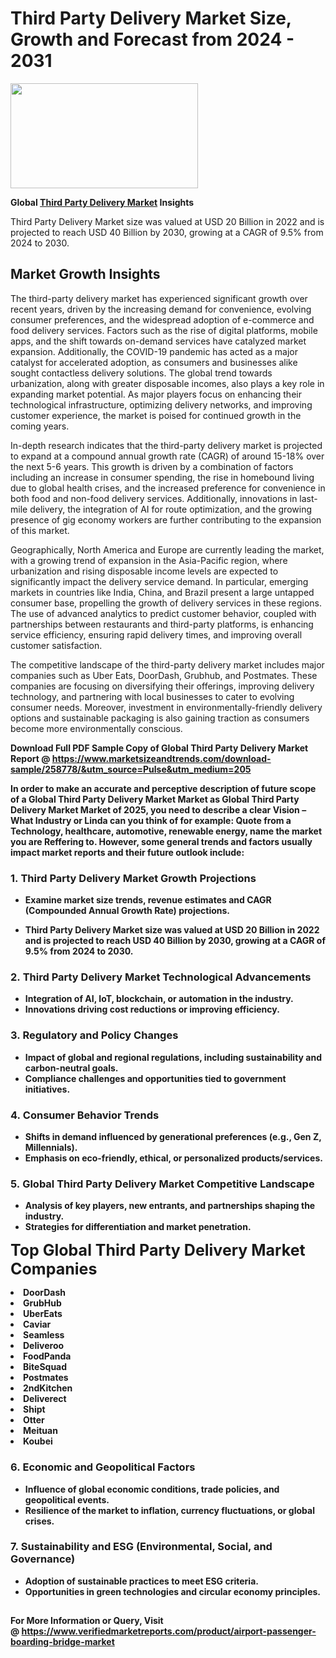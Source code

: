 <H1>Third Party Delivery Market Size, Growth and Forecast from 2024 - 2031</H1><img class="aligncenter size-medium wp-image-584254" src="https://thirdeyenews.in/wp-content/uploads/2024/09/Global-Market-Research-300x168.jpeg" alt="" width="300" height="168" /><p><strong>Global&nbsp;<a href="https://www.marketsizeandtrends.com/download-sample/258778/&amp;utm_source=Pulse&amp;utm_medium=205">Third Party Delivery Market</a> Insights</strong></p><p>Third Party Delivery Market size was valued at USD 20 Billion in 2022 and is projected to reach USD 40 Billion by 2030, growing at a CAGR of 9.5% from 2024 to 2030.</p><p><h2>Market Growth Insights</h2> <p>The third-party delivery market has experienced significant growth over recent years, driven by the increasing demand for convenience, evolving consumer preferences, and the widespread adoption of e-commerce and food delivery services. Factors such as the rise of digital platforms, mobile apps, and the shift towards on-demand services have catalyzed market expansion. Additionally, the COVID-19 pandemic has acted as a major catalyst for accelerated adoption, as consumers and businesses alike sought contactless delivery solutions. The global trend towards urbanization, along with greater disposable incomes, also plays a key role in expanding market potential. As major players focus on enhancing their technological infrastructure, optimizing delivery networks, and improving customer experience, the market is poised for continued growth in the coming years.</p> <p><strong></strong></p> <p>In-depth research indicates that the third-party delivery market is projected to expand at a compound annual growth rate (CAGR) of around 15-18% over the next 5-6 years. This growth is driven by a combination of factors including an increase in consumer spending, the rise in homebound living due to global health crises, and the increased preference for convenience in both food and non-food delivery services. Additionally, innovations in last-mile delivery, the integration of AI for route optimization, and the growing presence of gig economy workers are further contributing to the expansion of this market.</p> <p>Geographically, North America and Europe are currently leading the market, with a growing trend of expansion in the Asia-Pacific region, where urbanization and rising disposable income levels are expected to significantly impact the delivery service demand. In particular, emerging markets in countries like India, China, and Brazil present a large untapped consumer base, propelling the growth of delivery services in these regions. The use of advanced analytics to predict customer behavior, coupled with partnerships between restaurants and third-party platforms, is enhancing service efficiency, ensuring rapid delivery times, and improving overall customer satisfaction.</p> <p>The competitive landscape of the third-party delivery market includes major companies such as Uber Eats, DoorDash, Grubhub, and Postmates. These companies are focusing on diversifying their offerings, improving delivery technology, and partnering with local businesses to cater to evolving consumer needs. Moreover, investment in environmentally-friendly delivery options and sustainable packaging is also gaining traction as consumers become more environmentally conscious.</p> <p><strong></p><p><span class=""><strong>Download Full PDF Sample Copy of Global Third Party Delivery Market Report</strong> @ <a href="https://www.marketsizeandtrends.com/download-sample/258778/&amp;utm_source=Pulse&amp;utm_medium=205" target="_blank">https://www.marketsizeandtrends.com/download-sample/258778/&amp;utm_source=Pulse&amp;utm_medium=205</a></span></p><p>In order to make an accurate and perceptive description of future scope of a Global&nbsp;Third Party Delivery Market Market as Global&nbsp;Third Party Delivery Market Market of 2025, you need to describe a clear Vision &ndash; What Industry or Linda can you think of for example: Quote from a Technology, healthcare, automotive, renewable energy, name the market you are Reffering to. However, some general trends and factors usually impact market reports and their future outlook include:</p><h3>1.&nbsp;<strong>Third Party Delivery Market Growth Projections</strong></h3><ul><li>Examine market size trends, revenue estimates and CAGR (Compounded Annual Growth Rate) projections.</li><li><p>Third Party Delivery Market size was valued at USD 20 Billion in 2022 and is projected to reach USD 40 Billion by 2030, growing at a CAGR of 9.5% from 2024 to 2030.</p></li></ul><h3>2.&nbsp;<strong>Third Party Delivery Market Technological Advancements</strong></h3><ul><li>Integration of AI, IoT, blockchain, or automation in the industry.</li><li>Innovations driving cost reductions or improving efficiency.</li></ul><h3>3.&nbsp;<strong>Regulatory and Policy Changes</strong></h3><ul><li>Impact of global and regional regulations, including sustainability and carbon-neutral goals.</li><li>Compliance challenges and opportunities tied to government initiatives.</li></ul><h3>4.&nbsp;<strong>Consumer Behavior Trends</strong></h3><ul><li>Shifts in demand influenced by generational preferences (e.g., Gen Z, Millennials).</li><li>Emphasis on eco-friendly, ethical, or personalized products/services.</li></ul><h3>5.&nbsp;<strong>Global Third Party Delivery Market Competitive Landscape</strong></h3><ul><li>Analysis of key players, new entrants, and partnerships shaping the industry.</li><li>Strategies for differentiation and market penetration.</li></ul><p data-pm-slice="1 1 []"><span style="color: inherit; font-family: inherit; font-size: 25px;">Top Global Third Party Delivery Market Companies</span></p><div class="" data-test-id=""><p><li>DoorDash</li><li> GrubHub</li><li> UberEats</li><li> Caviar</li><li> Seamless</li><li> Deliveroo</li><li> FoodPanda</li><li> BiteSquad</li><li> Postmates</li><li> 2ndKitchen</li><li> Deliverect</li><li> Shipt</li><li> Otter</li><li> Meituan</li><li> Koubei</li></p></div><h3>6.&nbsp;<strong>Economic and Geopolitical Factors</strong></h3><ul><li>Influence of global economic conditions, trade policies, and geopolitical events.</li><li>Resilience of the market to inflation, currency fluctuations, or global crises.</li></ul><h3>7.&nbsp;<strong>Sustainability and ESG (Environmental, Social, and Governance)</strong></h3><ul><li>Adoption of sustainable practices to meet ESG criteria.</li><li>Opportunities in green technologies and circular economy principles.</li></ul><h2><strong style="font-size: 14px;">For More Information or Query, Visit @&nbsp;</strong><a style="background-color: #ffffff; font-size: 14px;" href="https://www.marketsizeandtrends.com/report/third-party-delivery-market/" target="_blank">https://www.verifiedmarketreports.com/product/airport-passenger-boarding-bridge-market</a></h2>

